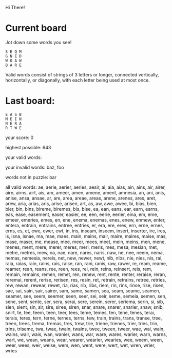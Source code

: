 Hi There!

# Current board

Jot down some words you see!

```
S E Q M 
G N E D 
W O A W 
B A R E 
```

Valid words consist of strings of 3 letters or longer, connected vertically, horizontally, or diagonally, with each letter being used at most once.

# Last board:

```
E A S B 
M E I N 
N E R A 
R T W E 
```

your score: 0

highest possible: 643

your valid words:


your invalid words:
baz, foo

words not in puzzle:
bar

all valid words: 
ae, aerie, aerier, aeries, aesir, ai, aia, aias, ain, ains, air, airer, airn, airns, airt, ais, am, ameer, amen, amene, ament, amnesia, an, ani, anis, anise, ansa, ansae, ar, are, area, areae, areas, arene, arenes, ares, aret, arew, aria, arias, aris, arise, arisen, art, as, aw, awe, awee, bi, bias, bien, bier, bin, bins, bireme, biremes, bis, bise, ea, ean, eans, ear, earn, earns, eas, ease, easement, easer, easier, ee, een, eerie, eerier, eina, em, eme, emeer, emeries, emes, en, ene, enema, enemas, enes, enew, enmew, enter, entera, entrain, entrains, entree, entries, er, era, ere, eres, ern, erne, ernes, erns, es, et, ewe, ewer, ewt, in, ins, inseam, inseem, insert, inserter, ire, ires, is, isna, isnae, ma, mae, maes, main, mains, mair, maire, maires, maise, mas, mase, maser, me, mease, mee, meer, mees, meet, mein, meins, men, mene, menes, ment, mere, merer, meres, meri, meris, mes, mesa, mesian, met, metre, metres, mew, na, nae, nare, nares, naris, naw, ne, nee, neem, nema, nemas, nemesia, nereis, net, new, newer, newt, nib, nibs, nie, nies, nis, rai, raia, raias, rain, rains, rais, raise, ran, rani, ranis, raw, rawer, re, ream, reame, reamer, rean, reans, ree, reen, rees, rei, rein, reins, reinsert, reis, rem, remain, remains, remen, remet, ren, renew, rent, rente, renter, reraise, reran, reremai, rerent, rerise, rerisen, res, resin, ret, retrain, retrains, retree, retries, rew, rewan, rewear, rewet, ria, rias, rib, ribs, riem, rin, rins, rinse, rise, risen, sae, sai, sain, sair, sairer, sam, same, samen, sea, seam, seame, seamen, seamer, see, seem, seemer, seen, seer, sei, seir, seme, semeia, semen, sen, sene, sent, sente, ser, sera, serai, sere, serein, serer, seriema, serin, si, sib, sien, sient, sin, sir, sire, siree, siren, snar, snare, snarer, snarier, snaw, snib, snirt, te, tee, teem, teen, teer, tees, teme, temes, ten, tene, tenes, terai, terais, teres, tern, terne, ternes, terns, tew, train, trains, trans, transe, tree, treen, trees, trema, tremas, tres, trew, trie, triene, trienes, trier, tries, trin, trins, triseme, twa, twae, twain, twains, twee, tween, tweer, wae, wai, wain, wains, wair, wais, wan, wanier, wans, war, ware, wares, warier, warn, warns, wart, we, wean, weans, wear, wearer, wearier, wearies, wee, weem, ween, weer, wees, weir, weise, wem, wen, went, were, wert, wet, wren, wrier, wries